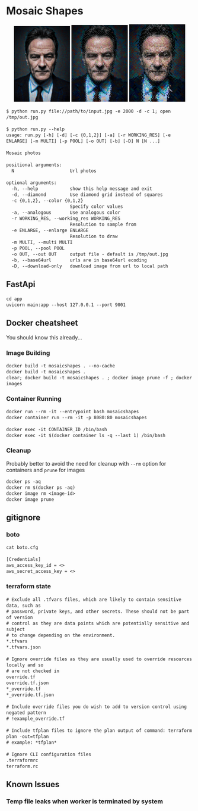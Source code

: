 # Mosaic Shapes

<p align="center">
  <img src="./examples/mosaic1.jpg" width="30%"> 
  <img src="./examples/mosaic3.jpg" width="30%"> 
  <img src="./examples/mosaic4.jpg" width="30%"> 
</p>



```console
$ python run.py file://path/to/input.jpg -e 2000 -d -c 1; open /tmp/out.jpg

$ python run.py --help
usage: run.py [-h] [-d] [-c {0,1,2}] [-a] [-r WORKING_RES] [-e ENLARGE] [-m MULTI] [-p POOL] [-o OUT] [-b] [-D] N [N ...]

Mosaic photos

positional arguments:
  N                     Url photos

optional arguments:
  -h, --help            show this help message and exit
  -d, --diamond         Use diamond grid instead of squares
  -c {0,1,2}, --color {0,1,2}
                        Specify color values
  -a, --analogous       Use analogous color
  -r WORKING_RES, --working_res WORKING_RES
                        Resolution to sample from
  -e ENLARGE, --enlarge ENLARGE
                        Resolution to draw
  -m MULTI, --multi MULTI
  -p POOL, --pool POOL
  -o OUT, --out OUT     output file - default is /tmp/out.jpg
  -b, --base64url       urls are in base64url ecoding
  -D, --download-only   download image from url to local path
```

## FastApi

```console
cd app
uvicorn main:app --host 127.0.0.1 --port 9001
```

## Docker cheatsheet

You should know this already...

### Image Building

```console
docker build -t mosaicshapes . --no-cache 
docker build -t mosaicshapes . 
clear; docker build -t mosaicshapes . ; docker image prune -f ; docker images 
```

### Container Running

```console
docker run --rm -it --entrypoint bash mosaicshapes   
docker container run --rm -it -p 8080:80 mosaicshapes 

docker exec -it CONTAINER_ID /bin/bash
docker exec -it $(docker container ls -q --last 1) /bin/bash
```

### Cleanup 
Probably better to avoid the need for cleanup with ```--rm``` option for containers and ```prune``` for images

```console
docker ps -aq  
docker rm $(docker ps -aq)
docker image rm <image-id>
docker image prune
```

## gitignore

### boto

```console
cat boto.cfg 

[Credentials]
aws_access_key_id = <>
aws_secret_access_key = <>
```

### terraform state

```console
# Exclude all .tfvars files, which are likely to contain sensitive data, such as
# password, private keys, and other secrets. These should not be part of version 
# control as they are data points which are potentially sensitive and subject 
# to change depending on the environment.
*.tfvars
*.tfvars.json

# Ignore override files as they are usually used to override resources locally and so
# are not checked in
override.tf
override.tf.json
*_override.tf
*_override.tf.json

# Include override files you do wish to add to version control using negated pattern
# !example_override.tf

# Include tfplan files to ignore the plan output of command: terraform plan -out=tfplan
# example: *tfplan*

# Ignore CLI configuration files
.terraformrc
terraform.rc

```

## Known Issues

### Temp file leaks when worker is terminated by system

